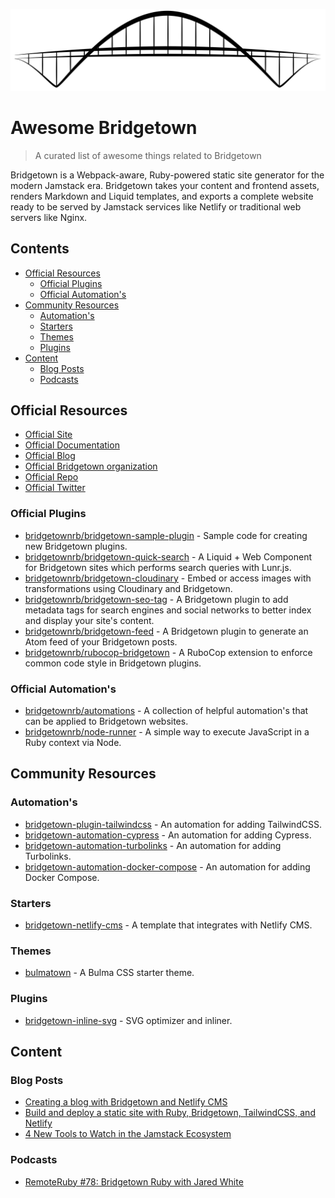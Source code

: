 ![bridgetown_logo](/assets/bridgetown_logo.svg)

<!-- omit in toc -->
# Awesome Bridgetown

> A curated list of awesome things related to Bridgetown

Bridgetown is a Webpack-aware, Ruby-powered static site generator for the modern Jamstack era. Bridgetown takes your content and frontend assets, renders Markdown and Liquid templates, and exports a complete website ready to be served by Jamstack services like Netlify or traditional web servers like Nginx.

<!-- omit in toc -->
## Contents

- [Official Resources](#official-resources)
  - [Official Plugins](#official-plugins)
  - [Official Automation's](#official-automations)
- [Community Resources](#community-resources)
  - [Automation's](#automations)
  - [Starters](#starters)
  - [Themes](#themes)
  - [Plugins](#plugins)
- [Content](#content)
  - [Blog Posts](#blog-posts)
  - [Podcasts](#podcasts)

## Official Resources

- [Official Site](https://www.bridgetownrb.com)
- [Official Documentation](https://www.bridgetownrb.com/docs/)
- [Official Blog](https://www.bridgetownrb.com/blog/)
- [Official Bridgetown organization](https://github.com/bridgetownrb)
- [Official Repo](https://github.com/bridgetownrb/bridgetown)
- [Official Twitter](https://twitter.com/bridgetownrb)

### Official Plugins

- [bridgetownrb/bridgetown-sample-plugin](https://github.com/bridgetownrb/bridgetown-sample-plugin) - Sample code for creating new Bridgetown plugins.
- [bridgetownrb/bridgetown-quick-search](https://github.com/bridgetownrb/bridgetown-quick-search) - A Liquid + Web Component for Bridgetown sites which performs search queries with Lunr.js.
- [bridgetownrb/bridgetown-cloudinary](https://github.com/bridgetownrb/bridgetown-cloudinary) - Embed or access images with transformations using Cloudinary and Bridgetown.
- [bridgetownrb/bridgetown-seo-tag](https://github.com/bridgetownrb/bridgetown-seo-tag) - A Bridgetown plugin to add metadata tags for search engines and social networks to better index and display your site's content.
- [bridgetownrb/bridgetown-feed](https://github.com/bridgetownrb/bridgetown-feed) - A Bridgetown plugin to generate an Atom feed of your Bridgetown posts.
- [bridgetownrb/rubocop-bridgetown](https://github.com/bridgetownrb/rubocop-bridgetown) - A RuboCop extension to enforce common code style in Bridgetown plugins.

### Official Automation's

- [bridgetownrb/automations](https://github.com/bridgetownrb/automations) - A collection of helpful automation's that can be applied to Bridgetown websites.
- [bridgetownrb/node-runner](https://github.com/bridgetownrb/node-runner) - A simple way to execute JavaScript in a Ruby context via Node.

## Community Resources

### Automation's

- [bridgetown-plugin-tailwindcss](https://github.com/ParamagicDev/bridgetown-plugin-tailwindcss) - An automation for adding TailwindCSS.
- [bridgetown-automation-cypress](https://github.com/ParamagicDev/bridgetown-automation-cypress) - An automation for adding Cypress.
- [bridgetown-automation-turbolinks](https://github.com/ParamagicDev/bridgetown-automation-turbolinks) - An automation for adding Turbolinks.
- [bridgetown-automation-docker-compose](https://github.com/ParamagicDev/bridgetown-automation-docker-compose) - An automation for adding Docker Compose.

### Starters

- [bridgetown-netlify-cms](https://github.com/andrewmcodes/bridgetown-netlify-cms-starter) - A template that integrates with Netlify CMS.

### Themes

- [bulmatown](https://github.com/whitefusionhq/bulmatown) - A Bulma CSS starter theme.

### Plugins

- [bridgetown-inline-svg](https://github.com/andrewmcodes/bridgetown-inline-svg) - SVG optimizer and inliner.

## Content

### Blog Posts

- [Creating a blog with Bridgetown and Netlify CMS](https://dev.to/andrewmcodes/creating-a-blog-with-bridgetown-and-netlify-cms-1d1a)
- [Build and deploy a static site with Ruby, Bridgetown, TailwindCSS, and Netlify](https://dev.to/andrewmcodes/build-and-deploy-a-static-site-with-ruby-bridgetown-tailwindcss-and-netlify-3934)
- [4 New Tools to Watch in the Jamstack Ecosystem](https://dev.to/stackbit/4-new-tools-to-watch-in-the-jamstack-ecosystem-1335)

### Podcasts

- [RemoteRuby #78: Bridgetown Ruby with Jared White](https://remoteruby.transistor.fm/78)
